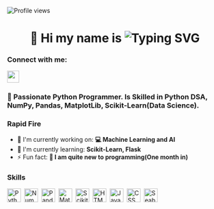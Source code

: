 

![Profile views](https://komarev.com/ghpvc/?username=Lampard7crypt&label=Profile%20views&color=0e75b6&style=flat)
<div id="toc">
  <ul align="center" style="list-style: none">
    <summary>
      <h1>
        👋 Hi my name is <img src="https://readme-typing-svg.demolab.com?font=Fira+Code&size=40&pause=1000&color=33F75A&center=true&vCenter=true&width=435&lines=Tyler" alt="Typing SVG" />
      </h1>
    </summary>
  </ul>
</div>

**<h3 align="left">Connect with me:</h3>** 
<p align="left"><a href="https://github.com/Lampard7crypt" target="_blank"><img src="https://img.shields.io/badge/GitHub-100000?style=for-the-badge&logo=github&logoColor=white" height="28" style="margin-right: 4px"></a>

 **<h3 align="left">🚀 Passionate Python Programmer. Is Skilled in Python DSA, NumPy, Pandas, MatplotLib, Scikit-Learn(Data Science).</h3>**

**<h3 align="left">Rapid Fire</h3>**

- 💼 I'm currently working on: **💻 Machine Learning and AI**
- 🌱 I'm currently learning: **Scikit-Learn, Flask**
- ⚡ Fun fact: **🚆 I am quite new to programming(One month in)**

 **<h3 align="left">Skills</h3>**

<div style="display: flex; flex-wrap: wrap; gap: 4px; justify-content: left;">
  <img src="https://img.shields.io/badge/Python-3776AB?logo=python&logoColor=fff" height="32" alt="Python" style="margin-right: 4px">
  <img src="https://img.shields.io/badge/NumPy-013243?logo=numpy&logoColor=white" height="32" alt="NumPy" style="margin-right: 4px">
  <img src="https://img.shields.io/badge/Pandas-150458?logo=pandas&logoColor=white" height="32" alt="Pandas" style="margin-right: 4px">
  <img src="https://img.shields.io/badge/Matplotlib-11557B?logo=matplotlib&logoColor=white" height="32" alt="Matplotlib" style="margin-right: 4px">
  <img src="https://img.shields.io/badge/Scikit--learn-F7931E?logo=scikitlearn&logoColor=white" height="32" alt="Scikit-learn" style="margin-right: 4px">
  <img src="https://img.shields.io/badge/HTML-E34F26?logo=html5&logoColor=white" height="32" alt="HTML" style="margin-right: 4px">
  <img src="https://img.shields.io/badge/JavaScript-F7DF1E?logo=javascript&logoColor=000" height="32" alt="JavaScript" style="margin-right: 4px">
  <img src="https://img.shields.io/badge/CSS-1572B6?logo=css3&logoColor=white" height="32" alt="CSS" style="margin-right: 4px">
  <img src="https://img.shields.io/badge/Seaborn-2B3E50?logo=seaborn&logoColor=white" height="32" alt="Seaborn" style="margin-right: 4px">
</div>
